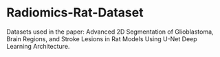 # Radiomics-Rat-Dataset
Datasets used in the paper: Advanced 2D Segmentation of Glioblastoma, Brain Regions, and Stroke Lesions in Rat Models Using U-Net Deep Learning Architecture.
